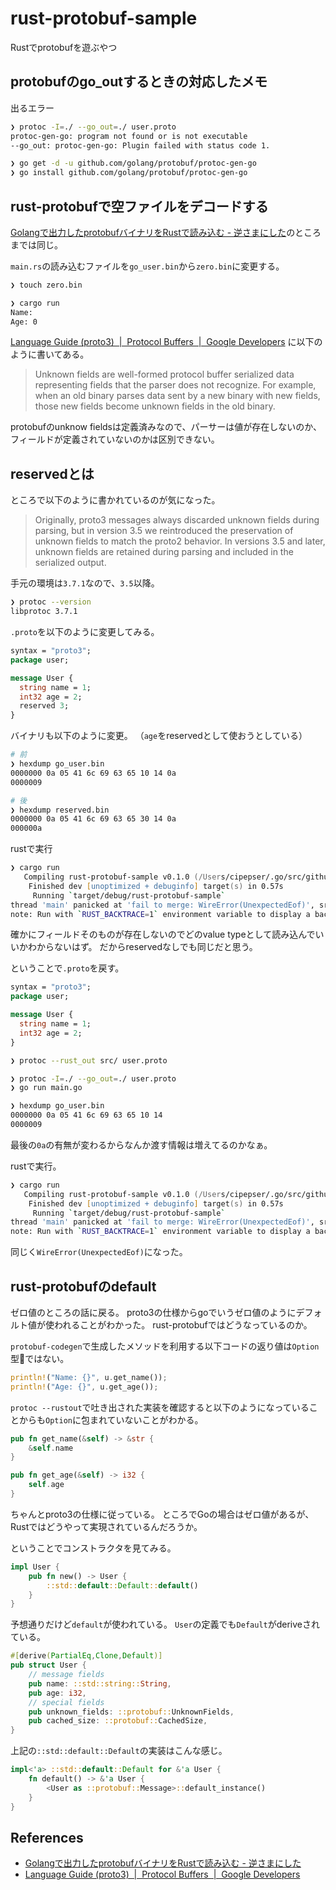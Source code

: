 # rust-protobuf-sample

Rustでprotobufを遊ぶやつ

## protobufのgo_outするときの対応したメモ

出るエラー

```zsh
❯ protoc -I=./ --go_out=./ user.proto
protoc-gen-go: program not found or is not executable
--go_out: protoc-gen-go: Plugin failed with status code 1.
```

```zsh
❯ go get -d -u github.com/golang/protobuf/protoc-gen-go
❯ go install github.com/golang/protobuf/protoc-gen-go
```

## rust-protobufで空ファイルをデコードする

[Golangで出力したprotobufバイナリをRustで読み込む \- 逆さまにした](https://cipepser.hatenablog.com/entry/protobuf-read-in-rust)のところまでは同じ。

`main.rs`の読み込むファイルを`go_user.bin`から`zero.bin`に変更する。

```zsh
❯ touch zero.bin

❯ cargo run
Name:
Age: 0
```

[Language Guide \(proto3\)  \|  Protocol Buffers  \|  Google Developers](https://developers.google.com/protocol-buffers/docs/proto3#unknowns)
に以下のように書いてある。

> Unknown fields are well-formed protocol buffer serialized data representing fields that the parser does not recognize. For example, when an old binary parses data sent by a new binary with new fields, those new fields become unknown fields in the old binary.

protobufのunknow fieldsは定義済みなので、パーサーは値が存在しないのか、フィールドが定義されていないのかは区別できない。

## reservedとは

ところで以下のように書かれているのが気になった。

> Originally, proto3 messages always discarded unknown fields during parsing, but in version 3.5 we reintroduced the preservation of unknown fields to match the proto2 behavior. In versions 3.5 and later, unknown fields are retained during parsing and included in the serialized output.

手元の環境は`3.7.1`なので、`3.5`以降。

```zsh
❯ protoc --version
libprotoc 3.7.1
```

`.proto`を以下のように変更してみる。

```proto
syntax = "proto3";
package user;

message User {
  string name = 1;
  int32 age = 2;
  reserved 3;
}
```

バイナリも以下のように変更。
（`age`をreservedとして使おうとしている）

```zsh
# 前
❯ hexdump go_user.bin
0000000 0a 05 41 6c 69 63 65 10 14 0a
0000009

# 後
❯ hexdump reserved.bin
0000000 0a 05 41 6c 69 63 65 30 14 0a
000000a
```

rustで実行

```zsh
❯ cargo run
   Compiling rust-protobuf-sample v0.1.0 (/Users/cipepser/.go/src/github.com/cipepser/rust-protobuf-sample)
    Finished dev [unoptimized + debuginfo] target(s) in 0.57s
     Running `target/debug/rust-protobuf-sample`
thread 'main' panicked at 'fail to merge: WireError(UnexpectedEof)', src/libcore/result.rs:999:5
note: Run with `RUST_BACKTRACE=1` environment variable to display a backtrace.
```

確かにフィールドそのものが存在しないのでどのvalue typeとして読み込んでいいかわからないはず。
だからreservedなしでも同じだと思う。

ということで`.proto`を戻す。

```proto
syntax = "proto3";
package user;

message User {
  string name = 1;
  int32 age = 2;
}
```

```zsh
❯ protoc --rust_out src/ user.proto

❯ protoc -I=./ --go_out=./ user.proto
❯ go run main.go

❯ hexdump go_user.bin
0000000 0a 05 41 6c 69 63 65 10 14
0000009
```

最後の`0a`の有無が変わるからなんか渡す情報は増えてるのかなぁ。

rustで実行。

```zsh
❯ cargo run
   Compiling rust-protobuf-sample v0.1.0 (/Users/cipepser/.go/src/github.com/cipepser/rust-protobuf-sample)
    Finished dev [unoptimized + debuginfo] target(s) in 0.57s
     Running `target/debug/rust-protobuf-sample`
thread 'main' panicked at 'fail to merge: WireError(UnexpectedEof)', src/libcore/result.rs:999:5
note: Run with `RUST_BACKTRACE=1` environment variable to display a backtrace.
```

同じく`WireError(UnexpectedEof)`になった。

## rust-protobufのdefault

ゼロ値のところの話に戻る。
proto3の仕様からgoでいうゼロ値のようにデフォルト値が使われることがわかった。
rust-protobufではどうなっているのか。

`protobuf-codegen`で生成したメソッドを利用する以下コードの返り値は`Option`型ではない。

```rust
println!("Name: {}", u.get_name());
println!("Age: {}", u.get_age());
```

`protoc --rustout`で吐き出された実装を確認すると以下のようになっていることからも`Option`に包まれていないことがわかる。

```rust
pub fn get_name(&self) -> &str {
    &self.name
}

pub fn get_age(&self) -> i32 {
    self.age
}
```

ちゃんとproto3の仕様に従っている。
ところでGoの場合はゼロ値があるが、Rustではどうやって実現されているんだろうか。

ということでコンストラクタを見てみる。

```rust
impl User {
    pub fn new() -> User {
        ::std::default::Default::default()
    }
}
```

予想通りだけど`default`が使われている。
`User`の定義でも`Default`がderiveされている。

```rust
#[derive(PartialEq,Clone,Default)]
pub struct User {
    // message fields
    pub name: ::std::string::String,
    pub age: i32,
    // special fields
    pub unknown_fields: ::protobuf::UnknownFields,
    pub cached_size: ::protobuf::CachedSize,
}
```

上記の`::std::default::Default`の実装はこんな感じ。

```rust
impl<'a> ::std::default::Default for &'a User {
    fn default() -> &'a User {
        <User as ::protobuf::Message>::default_instance()
    }
}
```

## References
- [Golangで出力したprotobufバイナリをRustで読み込む \- 逆さまにした](https://cipepser.hatenablog.com/entry/protobuf-read-in-rust)
- [Language Guide \(proto3\)  \|  Protocol Buffers  \|  Google Developers](https://developers.google.com/protocol-buffers/docs/proto3#unknowns)